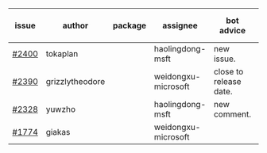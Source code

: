 | issue | author | package | assignee | bot advice | created date of issue | target release date | date from target |
| ------ | ------ | ------ | ------ | ------ | ------ | ------ | :-----: |
| [#2400](https://github.com/Azure/sdk-release-request/issues/2400) | tokaplan |  | haolingdong-msft | new issue. | 01-21 | 02-07 |  |
| [#2390](https://github.com/Azure/sdk-release-request/issues/2390) | grizzlytheodore |  | weidongxu-microsoft | close to release date.  | 01-19 | 01-28 | -2 |
| [#2328](https://github.com/Azure/sdk-release-request/issues/2328) | yuwzho |  | haolingdong-msft | new comment. | 12-22 | 01-17 |  |
| [#1774](https://github.com/Azure/sdk-release-request/issues/1774) | giakas |  | weidongxu-microsoft |  | 07-14 | 07-19 |  |
